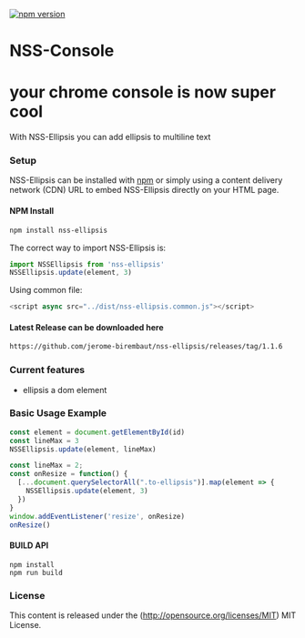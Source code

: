 
[![npm version](https://badge.fury.io/js/nss-console.svg)](https://badge.fury.io/js/nss-console)
# NSS-Console
your chrome console is now super cool
=============

With NSS-Ellipsis you can add ellipsis to multiline text 


### Setup ###


NSS-Ellipsis can be installed with [npm](https://docs.npmjs.com/getting-started/what-is-npm) or simply using a content delivery network (CDN) URL to embed NSS-Ellipsis directly on your HTML page.

#### NPM Install

```sh
npm install nss-ellipsis
```
The correct way to import NSS-Ellipsis is:

```js
import NSSEllipsis from 'nss-ellipsis'
NSSEllipsis.update(element, 3)
```

Using common file:
```js
<script async src="../dist/nss-ellipsis.common.js"></script>
```
#### Latest Release can be downloaded here

```html
https://github.com/jerome-birembaut/nss-ellipsis/releases/tag/1.1.6
```

### Current features ###

- ellipsis a dom element

### Basic Usage Example ###

```js
const element = document.getElementById(id)
const lineMax = 3
NSSEllipsis.update(element, lineMax)
```
```js
const lineMax = 2;
const onResize = function() {
  [...document.querySelectorAll(".to-ellipsis")].map(element => {
    NSSEllipsis.update(element, 3)
  })
}
window.addEventListener('resize', onResize)
onResize()
```

#### BUILD API

```
npm install
npm run build
```

### License ###

This content is released under the (http://opensource.org/licenses/MIT) MIT License.
